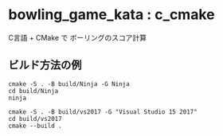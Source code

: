 # bowling_game_kata : c_cmake

C言語 + CMake で ボーリングのスコア計算

## ビルド方法の例

```
cmake -S . -B build/Ninja -G Ninja
cd build/Ninja
ninja
```

```
cmake -S . -B build/vs2017 -G "Visual Studio 15 2017"
cd build/vs2017
cmake --build .
```
